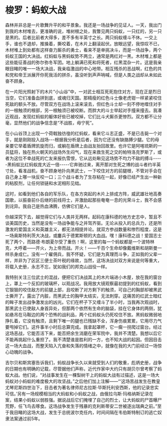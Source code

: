 # 梭罗：蚂蚁大战

<link href="../../../css/style.css" rel="stylesheet" type="text/css" />

<div class="p">

森林并非总是一片歌舞升平的和平景象。我还是一场战争的见证人。一天，我出门到我的木材堆去，更准确的说，堆树根之处，我瞥见两只蚂蚁，一只红的，另一只是黑的。后者比前者大得多，差不多有半英寸之长。两只蚂蚁缠斗不休。一交上手，谁也不退却，推搡着，撕咬着，在木片上翻滚起伏。放眼远望，我惊叹不已，木材堆上到处都有这样奋力厮杀的勇士，看来不是单挑决斗，而是一场战争，两个蚂蚁王国的大决战。红蚂蚁与黑蚂蚁势不两立，通常是两红对一黑。木材堆上都是这些能征善战的弥尔弥冬军团。地上躺满已死和将死者，红黑混杂一片。这是我亲眼目睹的唯一一场大决战，我亲临激战的中心地带。相互残杀的恶战啊，红色的共和党和帝王派展开你死我活的拼杀，虽没听到声声呐喊，但是人类之战却从未如此奋不顾身。

在一片阳光照射下的木片“小山谷”中，一对武士相互死死抱住对方，现在正是烈日当空，它们准备血拼到底，或魂归天国。那精瘦的红色斗士像老虎钳一样紧紧咬住死敌的额头不放。尽管双方在战场上滚来滚去，但红色斗士却一刻不停地噬住对手的一根触须的根部，另一根触须已被咬断。而胖大的斗士举起对手撞来撞去。我凑近观战，发现红蚂蚁的躯体好些已被咬掉，它们比斗犬厮杀更惨烈。双方都不让分毫，显然他们的战争信念是“不战胜，毋宁死”。

在小山谷顶上出现一个荷戟独彷徨的红蚂蚁，看来它斗志正盛，不是已击毙一个对手，就是刚刚投入战场---根据我分析是后者，因为它还没有缺胳膊少腿。它的母亲要它举着盾牌凯旋而归，或躺在盾牌上由战友抬回故里。也许它是阿喀琉斯的一员猛将，独在热火朝天的战场外生闷气，现在来救生死之交的帕特洛克罗斯了，或者为这位不幸战死的亡友来报仇雪恨，它从远处瞅见这场势不均力不敌的搏斗-----黑蚂蚁比红蚂蚁庞大近一倍-----它奔驰过来，离开那对生死之博的战斗者约半英寸处，看准战机，奋不顾身地扑向黑武士，一下咬住对方的前腿根，不管对手会在自己身上哪一块反咬一口；三个战斗者为了生存粘在一起，好像已经产生出一种新的粘胶剂，让任何锁链和水泥相形见绌。

这时，如看到他们各自的军乐队，在各方突起的木片上排成方阵，威武雄壮地高奏国歌，以振奋前仆后继的前线将士，并激励起那些奄奄一息的光荣斗士，我不会感到诧异。我自己是热血沸腾，仿佛它们是人。

你越深究下去，越觉得它们与人类并无两样。起码在康科德的地方史志中，暂且不谈美国历史，当然是没有一场战争能与之并驾齐驱。无论从投入的总兵力，还是所激发的爱国主义和英雄主义，都无法相提并论。就双方参战数量和惨烈程度，这是一场奥斯特利茨大决战，或鏖兵于德累斯顿的大血战。嘿！康科德之战！爱国志士死了两个，而路德·布朗夏尔受了重伤！啊，这里的每一个蚂蚁都是一个波特林克，大呼着——开火，为上帝而战。开火！——千百个生命却像戴维斯和胡斯曼一样杀身成仁。没有一个雇佣兵，我不怀疑，它们是为真理而斗争，正如我的父辈一样，并非为了区区三便士茶叶税的缘故，当然，这场决战对双方来说是何等重大，将载入史册，永志不忘，犹如我们的邦克山战役一样。

我特别关注三位武士的混战，便把它们决战其上的木片端进小木屋，放在我的窗台上，罩上一个反扣的玻璃杯，以观战况。我用放大镜观察最初提到的红蚂蚁，看到它狠狠的咬住敌方的前腿上部，且咬断了对方剩下的触须，可自己的胸部却被黑武士撕开了。露出了内脏，而黑武士的胸甲太结实，无法刺穿。这痛苦的红武士暗红的眸子发出战争激发出的凶光。它们在杯子下又缠斗了半小时，当我再次观战时，那黑武士已使敌人身首异处，但那两个依然有生命的脑袋，挂在它身体的两侧，犹如悬吊在马鞍边的两个恐怖的战利品，两个红蚂蚁头仍死咬住不放。黑蚂蚁微弱地挣扎着，它没有触须，且剩下唯一的腿也已残缺不全，浑身伤痕累累，它用尽力气要甩掉它们。这件事半小时后总算完成。我拿起罩杯，它一瘸一拐爬过窗台。经过这场恶战，它能否活下来，能否把余生消磨在荣军院中，我并不清楚。我想以后它不能再挑起什么重担了。我不清楚谁是胜利的一方，也不知大战的起因。但因目击这一场大血战，而整天陷入亢奋和失落的情绪之中，就像在我的大门前经过一场惊心动魄的战争。 

吉尔贝和斯宾塞告诉我们，蚂蚁战争长久以来就受到人们的敬重，彪炳史册，战争的日期也有明确的记载，尽管据他们声称，近代作家中大约只有胡贝尔曾考察了蚂蚁大战。他们说，“对战事发生在一棵梨树干上的蚂蚁大战有过描述，这是一场大蚂蚁对小蚂蚁的难度极大的攻坚战。”之后他们加上注解——“‘这场苦战发生在教皇尤琴尼斯四世治下，目击者为著名律师尼古拉斯·毕斯托利安西斯，他的记录忠实可信。’另有一场规模相当的大蚂蚁和小蚂蚁之战，由俄拉乌斯·玛格纳斯记录在案，结果小蚂蚁以弱胜强。据说战后它们掩埋了自己的烈士，让大蚂蚁的尸首曝尸荒野，任飞鸟去啄食。这场战争发生于残暴的克利斯蒂安二世被逐出瑞典之前。”至于我目睹的这场大战，发生于总统波尔克任内，时间间隔在韦伯斯特制订的逃亡奴隶法案通过前5年。